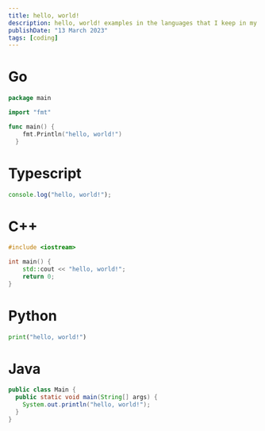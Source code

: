 ```yaml
---
title: hello, world!
description: hello, world! examples in the languages that I keep in my toolbox
publishDate: "13 March 2023"
tags: [coding]
---
```


# Go

```go
package main

import "fmt"

func main() {
    fmt.Println("hello, world!")
  }
```

# Typescript

```ts
console.log("hello, world!");
```

# C++

```cpp
#include <iostream>

int main() {
    std::cout << "hello, world!";
    return 0;
}
```

# Python

```py
print("hello, world!")
```

# Java

```java
public class Main {
  public static void main(String[] args) {
  	System.out.println("hello, world!");
  }
}
```
